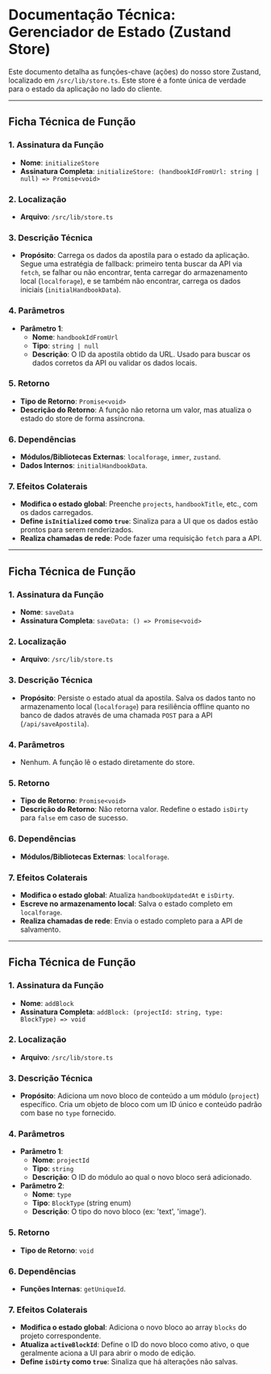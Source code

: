 # Documentação Técnica: Gerenciador de Estado (Zustand Store)

Este documento detalha as funções-chave (ações) do nosso store Zustand, localizado em `/src/lib/store.ts`. Este store é a fonte única de verdade para o estado da aplicação no lado do cliente.

---

## Ficha Técnica de Função

### 1. Assinatura da Função
* **Nome**: `initializeStore`
* **Assinatura Completa**: `initializeStore: (handbookIdFromUrl: string | null) => Promise<void>`

### 2. Localização
* **Arquivo**: `/src/lib/store.ts`

### 3. Descrição Técnica
* **Propósito**: Carrega os dados da apostila para o estado da aplicação. Segue uma estratégia de fallback: primeiro tenta buscar da API via `fetch`, se falhar ou não encontrar, tenta carregar do armazenamento local (`localforage`), e se também não encontrar, carrega os dados iniciais (`initialHandbookData`).

### 4. Parâmetros
* **Parâmetro 1**:
    * **Nome**: `handbookIdFromUrl`
    * **Tipo**: `string | null`
    * **Descrição**: O ID da apostila obtido da URL. Usado para buscar os dados corretos da API ou validar os dados locais.

### 5. Retorno
* **Tipo de Retorno**: `Promise<void>`
* **Descrição do Retorno**: A função não retorna um valor, mas atualiza o estado do store de forma assíncrona.

### 6. Dependências
* **Módulos/Bibliotecas Externas**: `localforage`, `immer`, `zustand`.
* **Dados Internos**: `initialHandbookData`.

### 7. Efeitos Colaterais
* **Modifica o estado global**: Preenche `projects`, `handbookTitle`, etc., com os dados carregados.
* **Define `isInitialized` como `true`**: Sinaliza para a UI que os dados estão prontos para serem renderizados.
* **Realiza chamadas de rede**: Pode fazer uma requisição `fetch` para a API.

---

## Ficha Técnica de Função

### 1. Assinatura da Função
* **Nome**: `saveData`
* **Assinatura Completa**: `saveData: () => Promise<void>`

### 2. Localização
* **Arquivo**: `/src/lib/store.ts`

### 3. Descrição Técnica
* **Propósito**: Persiste o estado atual da apostila. Salva os dados tanto no armazenamento local (`localforage`) para resiliência offline quanto no banco de dados através de uma chamada `POST` para a API (`/api/saveApostila`).

### 4. Parâmetros
* Nenhum. A função lê o estado diretamente do store.

### 5. Retorno
* **Tipo de Retorno**: `Promise<void>`
* **Descrição do Retorno**: Não retorna valor. Redefine o estado `isDirty` para `false` em caso de sucesso.

### 6. Dependências
* **Módulos/Bibliotecas Externas**: `localforage`.

### 7. Efeitos Colaterais
* **Modifica o estado global**: Atualiza `handbookUpdatedAt` e `isDirty`.
* **Escreve no armazenamento local**: Salva o estado completo em `localforage`.
* **Realiza chamadas de rede**: Envia o estado completo para a API de salvamento.

---

## Ficha Técnica de Função

### 1. Assinatura da Função
* **Nome**: `addBlock`
* **Assinatura Completa**: `addBlock: (projectId: string, type: BlockType) => void`

### 2. Localização
* **Arquivo**: `/src/lib/store.ts`

### 3. Descrição Técnica
* **Propósito**: Adiciona um novo bloco de conteúdo a um módulo (`project`) específico. Cria um objeto de bloco com um ID único e conteúdo padrão com base no `type` fornecido.

### 4. Parâmetros
* **Parâmetro 1**:
    * **Nome**: `projectId`
    * **Tipo**: `string`
    * **Descrição**: O ID do módulo ao qual o novo bloco será adicionado.
* **Parâmetro 2**:
    * **Nome**: `type`
    * **Tipo**: `BlockType` (string enum)
    * **Descrição**: O tipo do novo bloco (ex: 'text', 'image').

### 5. Retorno
* **Tipo de Retorno**: `void`

### 6. Dependências
* **Funções Internas**: `getUniqueId`.

### 7. Efeitos Colaterais
* **Modifica o estado global**: Adiciona o novo bloco ao array `blocks` do projeto correspondente.
* **Atualiza `activeBlockId`**: Define o ID do novo bloco como ativo, o que geralmente aciona a UI para abrir o modo de edição.
* **Define `isDirty` como `true`**: Sinaliza que há alterações não salvas.
